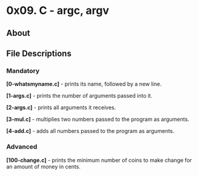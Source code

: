 # 0x09. C - argc, argv
## About

## File Descriptions
### Mandatory
**[0-whatsmyname.c]** - prints its name, followed by a new line.

**[1-args.c]** - prints the number of arguments passed into it.

**[2-args.c]** - prints all arguments it receives.

**[3-mul.c]** - multiplies two numbers passed to the program as arguments.

**[4-add.c]** - adds all numbers passed to the program as arguments.

### Advanced
**[100-change.c]** - prints the minimum number of coins to make change for an amount of money in cents.
